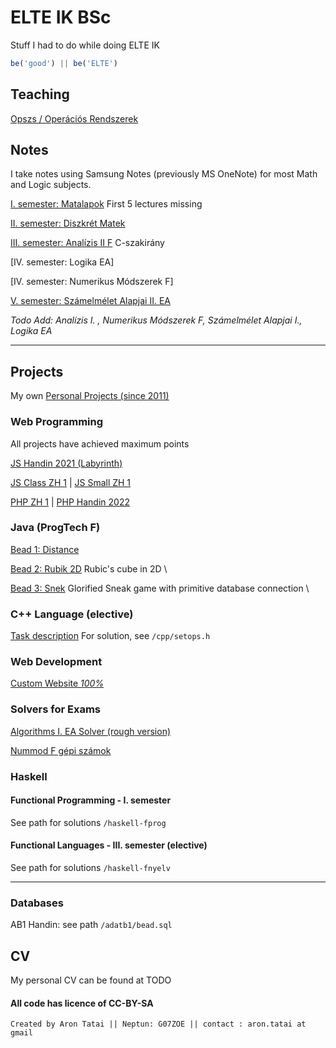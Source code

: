 # ELTE IK BSc

Stuff I had to do while doing ELTE IK

```javascript
be('good') || be('ELTE')
```
## Teaching

[Opszs / Operációs Rendszerek](https://rontap.github.io/elteik-web/teaching/opsys/)

## Notes

I take notes using Samsung Notes (previously MS OneNote) for most Math and Logic subjects.

[I. semester: Matalapok](https://github.com/rontap/elteik-web/blob/main/jegyzet/jegyzet_matalapok.pdf) First 5 lectures missing

[II. semester: Diszkrét Matek](https://github.com/rontap/elteik-web/blob/main/jegyzet/jegyzet_dimat.pdf)

[III. semester: Analízis II F](https://github.com/rontap/elteik-web/blob/main/jegyzet/jegyzet_an2f.pdf) C-szakirány

[IV. semester: Logika EA] 

[IV. semester: Numerikus Módszerek F]

[V. semester: Számelmélet Alapjai II. EA](https://github.com/rontap/elteik-web/blob/main/jegyzet/jegyzet_szamelmelet_alapjai_ii.pdf)

_Todo Add: Analízis I. , Numerikus Módszerek F, Számelmélet Alapjai I., Logika EA_

---

## Projects

My own [Personal Projects (since 2011)](https://rontap.github.io/rts-nxt/index.html)

### Web Programming

All projects have achieved maximum points 

[JS Handin 2021 (Labyrinth)](https://rontap.github.io/elteik-web/web-dev/js/bead1/index.html) 

[JS Class ZH 1](https://rontap.github.io/elteik-web/web-dev/js/bigzh1/index.html) | 
[JS Small ZH 1](https://rontap.github.io/elteik-web/web-dev/js/zh1/index.html)

[PHP ZH 1](https://rontap.github.io/elteik-web/web-dev/php/zh/README.md) | 
[PHP Handin 2022](https://rontap.github.io/elteik-web/web-dev/php/bead/readme.md) 

### Java (ProgTech F)

[Bead 1: Distance](https://rontap.github.io/elteik-web/java/ptech/bead1/readme.pdf)

[Bead 2: Rubik 2D](https://rontap.github.io/elteik-web/java/Rubik2D/ProgTech_2.docx)
Rubic's cube in 2D \

[Bead 3: Snek](https://rontap.github.io/elteik-web/java/ptech/Snek/readme.docx) 
Glorified Sneak game with primitive database connection \ 

### C++ Language (elective)

[Task description](https://github.com/rontap/elteik-web/blob/main/cpp/task.md)
For solution, see `/cpp/setops.h`

### Web Development

[Custom Website *100%*](https://rontap.github.io/elteik-web/web-dev/webfejlesztes-weboldal/index.html)

### Solvers for Exams

[Algorithms I. EA Solver (rough version)](https://rontap.github.io/elteik-web/algoi-megoldo/index.html) 

[Nummod F gépi számok](https://rontap.github.io/elteik-web/nummod/index.html)

### Haskell

#### Functional Programming - I. semester

See path for solutions `/haskell-fprog`

#### Functional Languages - III. semester (elective)

See path for solutions `/haskell-fnyelv`

---

### Databases

AB1 Handin: see path `/adatb1/bead.sql`

## CV

My personal CV can be found at TODO


#### All code has licence of CC-BY-SA

`Created by Aron Tatai || Neptun: G07ZOE || contact : aron.tatai at gmail`
